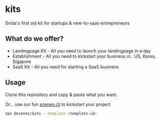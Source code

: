 # kits
Grida's first aid kit for startups &amp; new-to-saas entrepreneurs

## What do we offer?

- Landingpage Kit - All you need to launch your landingpage in a day
- Establishment - All you need to kickstart your business in.. US, Korea, Sigapore
- SaaS Kit - All you need for starting a SaaS business

## Usage

Clone this repository and copy & paste what you want.

Or... use our fun [scenes cli](https://github.com/gridaco/scenes) to kickstart your project

```bash
npx @scenes/kits --template <template-id>
```
